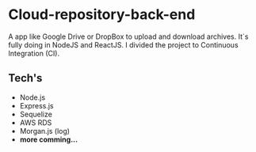 # Cloud-repository-back-end
A app like Google Drive or DropBox to upload and download archives. It`s fully doing in NodeJS and ReactJS. I divided the project to Continuous Integration (CI).

## Tech's
- Node.js
- Express.js
- Sequelize
- AWS RDS
- Morgan.js (log)
- **more comming...**
